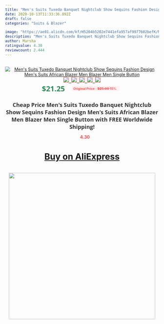 ```yaml
---
title: "Men's Suits Tuxedo Banquet Nightclub Show Sequins Fashion Design Men's Suits  African Blazer Men Blazer Men  Single Button"
date: 2020-10-13T11:33:36.892Z
draft: false
categories: "Suits & Blazer"

image: "https://ae01.alicdn.com/kf/H5204b5202e7441efa957af9977602befK/Men-s-Suits-Tuxedo-Banquet-Nightclub-Show-Sequins-Fashion-Design-Men-s-Suits-African-Blazer-Men.jpg"
description: "Men's Suits Tuxedo Banquet Nightclub Show Sequins Fashion Design Men's Suits  African Blazer Men Blazer Men  Single Button"
author: Marsha
ratingvalue: 4.30
reviewcount: 2.444
---
```

<br>
<div style="text-align: center;">
<a href="https://s.click.aliexpress.com/e/_ANSoxx" target="_blank" rel="nofollow noopener noreferrer"><img alt="Men's Suits Tuxedo Banquet Nightclub Show Sequins Fashion Design Men's Suits  African Blazer Men Blazer Men  Single Button" class="magnifier-image" src="https://ae01.alicdn.com/kf/H5204b5202e7441efa957af9977602befK/Men-s-Suits-Tuxedo-Banquet-Nightclub-Show-Sequins-Fashion-Design-Men-s-Suits-African-Blazer-Men.jpg_640x640.jpg">
<br>
<img style="border:1px solid salmon" src="https://ae01.alicdn.com/kf/H5204b5202e7441efa957af9977602befK/Men-s-Suits-Tuxedo-Banquet-Nightclub-Show-Sequins-Fashion-Design-Men-s-Suits-African-Blazer-Men.jpg_120x120.jpg">&nbsp;&nbsp;<img style="border:1px solid salmon" src="https://ae01.alicdn.com/kf/H1de4a44fcbbf4724bec57b907cc5e598r/Men-s-Suits-Tuxedo-Banquet-Nightclub-Show-Sequins-Fashion-Design-Men-s-Suits-African-Blazer-Men.jpg_120x120.jpg">&nbsp;&nbsp;<img style="border:1px solid salmon" src="https://ae01.alicdn.com/kf/Hff5340fef8a34dfeb9be37752e69c57bZ/Men-s-Suits-Tuxedo-Banquet-Nightclub-Show-Sequins-Fashion-Design-Men-s-Suits-African-Blazer-Men.jpg_120x120.jpg">&nbsp;&nbsp;<img style="border:1px solid salmon" src="https://ae01.alicdn.com/kf/H323947d074d541eeba451d534bce58b4d/Men-s-Suits-Tuxedo-Banquet-Nightclub-Show-Sequins-Fashion-Design-Men-s-Suits-African-Blazer-Men.jpg_120x120.jpg">&nbsp;&nbsp;<img style="border:1px solid salmon" src="https://ae01.alicdn.com/kf/H437c6c8370894110b95bf5a6802092f6u/Men-s-Suits-Tuxedo-Banquet-Nightclub-Show-Sequins-Fashion-Design-Men-s-Suits-African-Blazer-Men.jpg_120x120.jpg"></a></div><br0>
<div style="text-align: center;"><span style="background-color: white; border: 0px; box-sizing: border-box; color: seagreen; display: inline-block; font-family: &quot;open sans&quot; , &quot;arial&quot; , &quot;helvetica&quot; , sans-serif , &quot;heiti&quot;; font-size: 24px; font-stretch: inherit; font-weight: 700; line-height: inherit; margin: 0px 10px 0px 0px; padding: 0px; vertical-align: middle;">$21.25 </span>
<span style="background: rgb(255 , 241 , 241); border-radius: 3px; border: 0px; box-sizing: border-box; color: #ff4747; display: inline-block; font-family: inherit; font-size: 12px; font-stretch: inherit; font-style: inherit; font-variant: inherit; font-weight: 600; line-height: inherit; margin: 0px; padding: 2px 5px; transform: scale(0.9); vertical-align: middle;">Original Price : <b style="text-decoration: line-through;">$25.00 </b> 15%&nbsp;&nbsp;</span></div>
<h1 style="color: #333333; display: inline-block; font-family: &quot;open sans&quot; , &quot;arial&quot; , &quot;helvetica&quot; , sans-serif , &quot;heiti&quot;; font-size: 18px; font-stretch: inherit; font-weight: 700; text-align: center;">Cheap Price Men's Suits Tuxedo Banquet Nightclub Show Sequins Fashion Design Men's Suits  African Blazer Men Blazer Men  Single Button with FREE Worldwide Shipping!</h1>
<div style="color: #ff4747; text-align: center;">
<img src="https://4.bp.blogspot.com/-M0ZcTcb-5uY/XleCXlxnR4I/AAAAAAAAAEc/OrjgMkXV1oMQFaCRZj5HQwOCBcu3w1FegCPcBGAYYCw/s1600/star.png" style="height: 15px;">&nbsp;<b>4.30</b></div>
<div class="button_cont" align="center"><a class="buynow_a" href="https://s.click.aliexpress.com/e/_ANSoxx" target="_blank" rel="nofollow noopener noreferrer"><H1>Buy on AliExpress</H1></a></div><br>
<div class="separator" style="clear: both; text-align: center;">
<img src="https://lh3.googleusercontent.com/-pTy5HemUv9M/XlePHvY0dAI/AAAAAAAAAE4/0nX5iRUoIWY8eMW9Dpxeirr157OZliDIgCLcBGAsYHQ/s1600/badge.gif" width="480">
</div>
